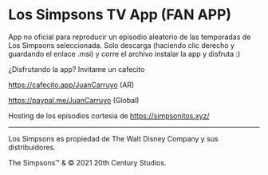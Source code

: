 # Los Simpsons TV App (FAN APP)
App no oficial para reproducir un episodio aleatorio de las temporadas de Los Simpsons seleccionada.
Solo descarga (haciendo clic derecho y guardando el enlace .msi) y corre el archivo instalar la app y disfruta :)

¿Disfrutando la app? Invitame un cafecito 

https://cafecito.app/JuanCarruyo (AR)

https://paypal.me/JuanCarruyo (Global)


Hosting de los episodios cortesia de https://simpsonitos.xyz/

_________________________________________________________________________________

Los Simpsons es propiedad de The Walt Disney Company y sus distribuidores.

The Simpsons™ & © 2021 20th Century Studios.
